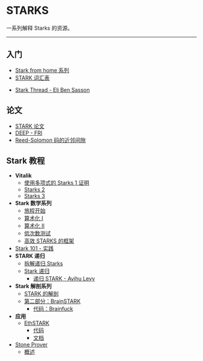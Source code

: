 # STARKS

一系列解释 Starks 的资源。

---

## 入门

- [Stark from home 系列](https://www.youtube.com/playlist?list=PLcIyXLwiPilUFGw7r2uyWerOkbx4GFMXq)
- [STARK 词汇表](https://medium.com/starkware/starks-starkex-and-starknet-9a426680745a)
<!-- markdown-link-check-disable -->
- [Stark Thread - Eli Ben Sasson](https://twitter.com/EliBenSasson/status/1578380154476208131)

## 论文

- [STARK 论文](https://eprint.iacr.org/2018/046.pdf)
- [DEEP - FRI](https://eprint.iacr.org/2019/336.pdf)
- [Reed-Solomon 码的近邻间隙](https://eccc.weizmann.ac.il/report/2020/083/)

## Stark 教程

- **Vitalik**
  - [使用多项式的 Starks 1 证明](https://vitalik.ca/general/2017/11/09/starks_part_1.html)
  - [Starks 2](https://vitalik.ca/general/2017/11/22/starks_part_2.html)
  - [Starks 3](https://vitalik.ca/general/2018/07/21/starks_part_3.html)
- **Stark 数学系列**
  - [旅程开始](https://medium.com/starkware/stark-math-the-journey-begins-51bd2b063c71)
  - [算术化 I](https://medium.com/starkware/arithmetization-i-15c046390862)
  - [算术化 II](https://medium.com/starkware/arithmetization-ii-403c3b3f4355)
  - [低次数测试](https://medium.com/starkware/low-degree-testing-f7614f5172db)
  - [高效 STARKS 的框架](https://medium.com/starkware/a-framework-for-efficient-starks-19608ba06fbe)
- [Stark 101 - 实践](https://starkware.co/stark-101/)
- **STARK 递归**
  - [拆解递归 Starks](https://blog.oxor.io/zk-starks-part-one-4f482111b0a)
  - [Stark 递归](https://medium.com/starkware/recursive-starks-78f8dd401025)
    - [递归 STARK - Avihu Levy](https://www.youtube.com/watch?v=hjTCIT9BGkA)
- **Stark 解剖系列**
  - [STARK 的解剖](https://aszepieniec.github.io/stark-anatomy/)
  - [第二部分：BrainSTARK](https://aszepieniec.github.io/stark-brainfuck/index)
    - [代码：Brainfuck](https://github.com/andrewmilson/ministark/tree/main/examples/brainfuck)
- **应用**
  - [EthSTARK](https://www.youtube.com/watch?v=rReCK7TWCJI)
    - [代码](https://github.com/starkware-libs/ethSTARK)
    - [文档](https://eprint.iacr.org/2021/582.pdf)
- [Stone Prover](https://github.com/starkware-libs/stone-prover)
  - [概述](https://blog.lambdaclass.com/overview-of-the-stone-prover/)
